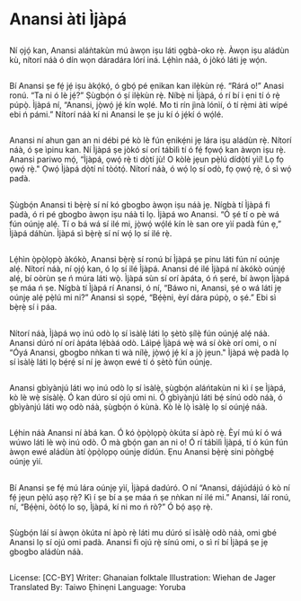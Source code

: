 # Anansi àti Ìjàpá

##
Ní ọjọ́ kan, Anansi aláǹtakùn mú
àwọn iṣu láti ọgbà-oko rẹ̀.
Àwọn iṣu aládùn kù, nítorí náà ó dín
wọn dáradára lórí iná.
Lẹ́hìn náà, ó jòkó láti jẹ wọ́n.


##
Bí Anansi ṣe fẹ́ jẹ́ iṣu àkọ́kọ́, ó gbọ́
pé ẹnikan kan ilẹ̀kùn rẹ́. “Rárá o!”
Anasi ronú. “Ta ni ó lè jẹ́?” Ṣùgbọ́n
ó ṣí ilẹ̀kùn rẹ̀.
Níbẹ̀ ni Ìjàpá, ó rí bí i ẹni tí ó rẹ̀
púpọ̀. Ìjàpá ní, “Anansi, jọ̀wọ́ jẹ́ kín
wọlé. Mo ti rín jìnà lónìí, ó tí rẹ̀mi
àti wípé ebi ń pámi.”
Nítorí náà kí ni Anansi le ṣe ju kí
ó jẹ́kí ó wọ́lé.


##
Anansi ní ahun gan an ni débi pé
kò lè fún ẹnikẹ́ni jẹ lára iṣu aládùn
rẹ̀. Nítorí náà, ó ṣe ìpinu kan.
Ní Ìjàpá ṣe jòkó sí orí tábìlì tí ó fẹ́
fọwọ́ kan àwọn iṣu rẹ̀. Anansi pariwo
mọ́, “Ìjàpá, ọwọ́ rẹ̀ ti dọ̀tí jù! O kòlè
jẹun pẹ̀lú dídọ̀tí yìí! Lọ fọ ọwọ́ rẹ̀."
Ọwọ́ Ìjàpá dọ̀tí ní tòótọ́. Nítorí náà,
ó wọ́ lọ sí odò, fọ ọwọ́ rẹ̀, ó sì
wọ́ padà.


##
Ṣùgbọ́n Anansi ti bẹ̀rẹ̀ sí ní kó
gbogbo àwọn iṣu náà jẹ. Nígbà tí
Ìjàpá fi padà, ó ri pé gbogbo àwọn
iṣu náà ti lọ.
Ìjàpá wo Anansi. “Ó ṣé tí o pè wá
fún oúnjẹ alẹ́. Tí o bá wá sí ilé mi,
jọ̀wọ́ wọ́lé kín lè san ore yìí padà fún
ẹ,” Ìjàpá dáhùn.
Ìjàpá sì bẹ̀rẹ̀ sí ní wọ́ lọ sí ilé rẹ̀.


##
Lẹ́hìn ọ̀pọ̀lọpọ̀ àkókò, Anansi bẹ̀rẹ̀
sí ronú bí Ìjàpá ṣe pinu láti fún ní
oúnjẹ alẹ́. Nítorí náà, ní ọjọ́ kan,
ó lọ sí ilé Ìjàpá.
Anansi dé ilé Ìjàpá ní àkókò
oúnjẹ́ alẹ́, bí oòrùn ṣe ń múra
láti wọ̀. Ìjàpá sùn sí orí àpáta,
ó ń ṣeré, bí àwọn Ìjàpá ṣe
máa ń ṣe.
Nígbà tí Ìjàpá rí Anansi, ó ní,
“Báwo ni, Anansi, ṣé o wá láti
jẹ oúnjẹ alẹ́ pẹ̀lú mi ni?”
Anansi sì sọpé, “Bẹ́ẹ̀ni, èyí dára
púpọ̀, o ṣé.” Ebi sì bẹ̀rẹ̀ sí i páa.


##
Nítorí náà, Ìjàpá wọ inú odò lọ
sí ìsàlẹ̀ láti lọ ṣètò ṣílẹ̀ fún oúnjẹ́
alẹ́ náà. Anansi dúró ní orí àpáta
lẹ́bàá odò.
Láìpẹ́ Ìjàpá wẹ̀ wá sí òkè orí omi,
o ní “Óyá Anansi, gbogbo nǹkan
ti wà nílẹ̀, jọ̀wọ́ jẹ́ kí a jọ̀ jẹun."
Ìjàpá wẹ̀ padà lọ sí ìsàlẹ̀ láti lọ
bẹ́rẹ́ sí ní jẹ àwọn ewé tí ó ṣètò
fún oúnjẹ.


##
Anansi gbìyànjú láti wọ inú
odò lọ sí ìsàlẹ̀, ṣùgbọ́n aláńtakùn
ni kì í ṣe Ìjàpá, kò lè wẹ̀ sísàlẹ̀.
Ó kan dúro sí ojú omi ni.
Ó gbìyànjú láti bẹ́ sínú odò náà,
ó gbìyànjú láti wọ odò náà,
ṣùgbọ́n ó kùnà. Kò lè lọ̀ ìsàlẹ̀
lọ sí oúnjẹ́ náà.


##
Lẹ́hin náà Anansi ní àbá kan.
Ó kó ọ̀pọ̀lọpọ̀ òkúta sí àpò rẹ̀.
Èyí mú kí ó wá wúwo láti lè wọ̀
inú odò.
Ó mà gbọ́n gan an ni o!
Ó rí tábìlì Ìjàpá, tí ó kún fún
àwọn ewé aládùn àtí ọ̀pọ̀lọpọ
oúnjẹ dídún. Ẹnu Anansi bẹ̀rẹ̀
sini pòǹgbẹ́ oúnjẹ yìí.


##
Bí Anansi ṣe fẹ́ mú lára oúnjẹ yìí,
Ìjàpá dadúró. O ní “Anansi,
dájúdájú ó kò ní fẹ́ jẹun pẹ̀lú
aṣọ rẹ̀? Kì í ṣe bí a ṣe máa ń
ṣe nǹkan ní ilé mi.”
Anansi, láí ronú, ní, “Bẹ́ẹ̀ni,
òótọ́ lo sọ, Ìjàpá, kí ni mo ń rò?”
Ó bọ́ aṣọ rẹ̀.


##
Ṣùgbọ́n láí sí àwọn òkúta ní àpò
rẹ̀ láti mu dúró sí ìsàlẹ̀ odò náà,
omi gbé Anansi lọ sí ojú omi padà.
Anansi fi ojú rẹ̀ sínú omi,
o sì rí bí Ìjàpá ṣe jẹ gbogbo
aládùn náà.


##
License: [CC-BY]
Writer: Ghanaian folktale
Illustration: Wiehan de Jager
Translated By: Taiwo Ẹhinẹni
Language: Yoruba
